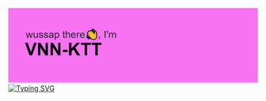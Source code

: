 <img src="https://github.com/vnn-ktt/vnn-ktt/blob/main/headrz.png" alt="Hi, there!" />
<a href="https://git.io/typing-svg">
  <img src="https://readme-typing-svg.demolab.com?font=Fira+Code&size=12&duration=4500&pause=800&color=8613B6&center=true&vCenter=true&random=false&width=435&lines=I'm+just+a+regular+everyday+coder+moth%40%23%24%25%26er;I+told+you+in+the+first+commit%2C+I'll+tell+you+in+another" alt="Typing SVG" />
</a>

<!-- <p align="center">
  <img src="" width="50" height="50" alt="html"/>
</p>
<p align="right">
  <a href="https://t.me/vnn_ktt">TELEGRAM: @VNN_KTT</a><br>
  <a href="https://vk.com/iplatunov">VK: @IPLATUNOV</a><br>
  <a href="mailto: vanya.platun@yandex.ru">EMAIL: VANYA.PLATUN@YANDEX.RU</a><br>
</p> -->

<!--
**vnn-ktt/vnn-ktt** is a ✨ _special_ ✨ repository because its `README.md` (this file) appears on your GitHub profile.
Here are some ideas to get you started:

- 🔭 I’m currently working on ...
- 🌱 I’m currently learning ...
- 👯 I’m looking to collaborate on ...
- 🤔 I’m looking for help with ...
- 💬 Ask me about ...
- 📫 How to reach me: ...
- 😄 Pronouns: ...
- ⚡ Fun fact: ...
-->
